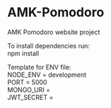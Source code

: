 # AMK-Pomodoro

AMK Pomodoro website project

To install dependencies run: <br/> 
npm install

Template for ENV file: <br/> 
NODE_ENV = development <br/> 
PORT = 5000 <br/> 
MONGO_URI = <br/> 
JWT_SECRET = <br/> 
